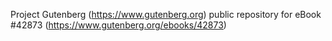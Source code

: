 Project Gutenberg (https://www.gutenberg.org) public repository for eBook #42873 (https://www.gutenberg.org/ebooks/42873)
